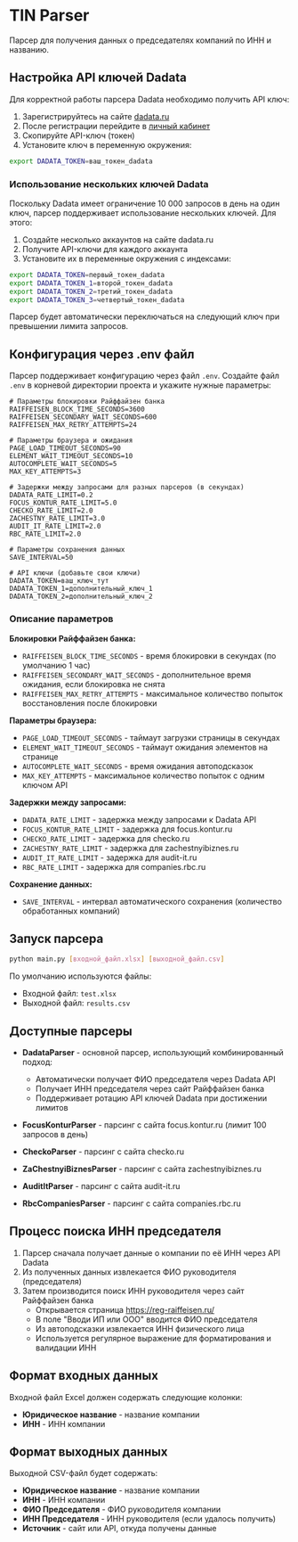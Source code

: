 # TIN Parser

Парсер для получения данных о председателях компаний по ИНН и названию.

## Настройка API ключей Dadata

Для корректной работы парсера Dadata необходимо получить API ключ:

1. Зарегистрируйтесь на сайте [dadata.ru](https://dadata.ru/)
2. После регистрации перейдите в [личный кабинет](https://dadata.ru/profile/#info)
3. Скопируйте API-ключ (токен)
4. Установите ключ в переменную окружения:

```bash
export DADATA_TOKEN=ваш_токен_dadata
```

### Использование нескольких ключей Dadata

Поскольку Dadata имеет ограничение 10 000 запросов в день на один ключ, парсер поддерживает использование нескольких ключей. Для этого:

1. Создайте несколько аккаунтов на сайте dadata.ru
2. Получите API-ключи для каждого аккаунта
3. Установите их в переменные окружения с индексами:

```bash
export DADATA_TOKEN=первый_токен_dadata
export DADATA_TOKEN_1=второй_токен_dadata
export DADATA_TOKEN_2=третий_токен_dadata
export DADATA_TOKEN_3=четвертый_токен_dadata
```

Парсер будет автоматически переключаться на следующий ключ при превышении лимита запросов.

## Конфигурация через .env файл

Парсер поддерживает конфигурацию через файл `.env`. Создайте файл `.env` в корневой директории проекта и укажите нужные параметры:

```
# Параметры блокировки Райффайзен банка
RAIFFEISEN_BLOCK_TIME_SECONDS=3600
RAIFFEISEN_SECONDARY_WAIT_SECONDS=600
RAIFFEISEN_MAX_RETRY_ATTEMPTS=24

# Параметры браузера и ожидания
PAGE_LOAD_TIMEOUT_SECONDS=90
ELEMENT_WAIT_TIMEOUT_SECONDS=10
AUTOCOMPLETE_WAIT_SECONDS=5
MAX_KEY_ATTEMPTS=3

# Задержки между запросами для разных парсеров (в секундах)
DADATA_RATE_LIMIT=0.2
FOCUS_KONTUR_RATE_LIMIT=5.0
CHECKO_RATE_LIMIT=2.0
ZACHESTNY_RATE_LIMIT=3.0
AUDIT_IT_RATE_LIMIT=2.0
RBC_RATE_LIMIT=2.0

# Параметры сохранения данных
SAVE_INTERVAL=50

# API ключи (добавьте свои ключи)
DADATA_TOKEN=ваш_ключ_тут
DADATA_TOKEN_1=дополнительный_ключ_1
DADATA_TOKEN_2=дополнительный_ключ_2
```

### Описание параметров

**Блокировки Райффайзен банка:**
- `RAIFFEISEN_BLOCK_TIME_SECONDS` - время блокировки в секундах (по умолчанию 1 час)
- `RAIFFEISEN_SECONDARY_WAIT_SECONDS` - дополнительное время ожидания, если блокировка не снята
- `RAIFFEISEN_MAX_RETRY_ATTEMPTS` - максимальное количество попыток восстановления после блокировки

**Параметры браузера:**
- `PAGE_LOAD_TIMEOUT_SECONDS` - таймаут загрузки страницы в секундах
- `ELEMENT_WAIT_TIMEOUT_SECONDS` - таймаут ожидания элементов на странице
- `AUTOCOMPLETE_WAIT_SECONDS` - время ожидания автоподсказок
- `MAX_KEY_ATTEMPTS` - максимальное количество попыток с одним ключом API

**Задержки между запросами:**
- `DADATA_RATE_LIMIT` - задержка между запросами к Dadata API
- `FOCUS_KONTUR_RATE_LIMIT` - задержка для focus.kontur.ru
- `CHECKO_RATE_LIMIT` - задержка для checko.ru
- `ZACHESTNY_RATE_LIMIT` - задержка для zachestnyibiznes.ru
- `AUDIT_IT_RATE_LIMIT` - задержка для audit-it.ru
- `RBC_RATE_LIMIT` - задержка для companies.rbc.ru

**Сохранение данных:**
- `SAVE_INTERVAL` - интервал автоматического сохранения (количество обработанных компаний)

## Запуск парсера

```bash
python main.py [входной_файл.xlsx] [выходной_файл.csv]
```

По умолчанию используются файлы:
- Входной файл: `test.xlsx`
- Выходной файл: `results.csv`

## Доступные парсеры

- **DadataParser** - основной парсер, использующий комбинированный подход:
  - Автоматически получает ФИО председателя через Dadata API
  - Получает ИНН председателя через сайт Райффайзен банка
  - Поддерживает ротацию API ключей Dadata при достижении лимитов

- **FocusKonturParser** - парсинг с сайта focus.kontur.ru (лимит 100 запросов в день)
- **CheckoParser** - парсинг с сайта checko.ru
- **ZaChestnyiBiznesParser** - парсинг с сайта zachestnyibiznes.ru
- **AuditItParser** - парсинг с сайта audit-it.ru
- **RbcCompaniesParser** - парсинг с сайта companies.rbc.ru

## Процесс поиска ИНН председателя

1. Парсер сначала получает данные о компании по её ИНН через API Dadata
2. Из полученных данных извлекается ФИО руководителя (председателя)
3. Затем производится поиск ИНН руководителя через сайт Райффайзен банка
   - Открывается страница https://reg-raiffeisen.ru/
   - В поле "Вводи ИП или ООО" вводится ФИО председателя
   - Из автоподсказки извлекается ИНН физического лица
   - Используется регулярное выражение для форматирования и валидации ИНН

## Формат входных данных

Входной файл Excel должен содержать следующие колонки:
- **Юридическое название** - название компании
- **ИНН** - ИНН компании

## Формат выходных данных

Выходной CSV-файл будет содержать:
- **Юридическое название** - название компании
- **ИНН** - ИНН компании
- **ФИО Председателя** - ФИО руководителя компании
- **ИНН Председателя** - ИНН руководителя (если удалось получить)
- **Источник** - сайт или API, откуда получены данные
